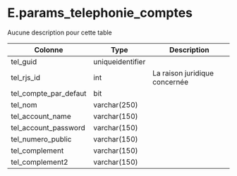 # E.params_telephonie_comptes

Aucune description pour cette table

Colonne|Type|Description
---|---|---
tel_guid|uniqueidentifier|
tel_rjs_id|int|La raison juridique concernée 
tel_compte_par_defaut|bit|
tel_nom|varchar(250)|
tel_account_name|varchar(150)|
tel_account_password|varchar(150)|
tel_numero_public|varchar(150)|
tel_complement|varchar(150)|
tel_complement2|varchar(150)|

